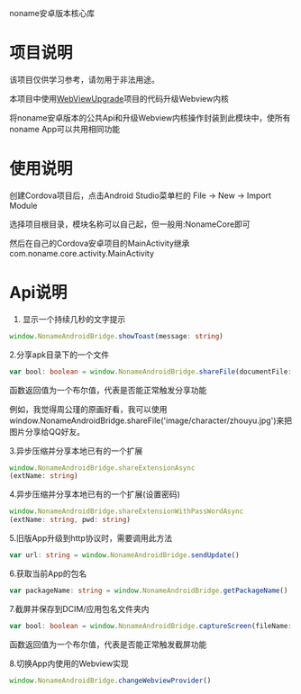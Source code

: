 noname安卓版本核心库

# 项目说明
该项目仅供学习参考，请勿用于非法用途。

本项目中使用[WebViewUpgrade](https://github.com/JonaNorman/WebViewUpgrade)项目的代码升级Webview内核

将noname安卓版本的公共Api和升级Webview内核操作封装到此模块中，使所有noname App可以共用相同功能

# 使用说明
创建Cordova项目后，点击Android Studio菜单栏的 File -> New -> Import Module

选择项目根目录，模块名称可以自己起，但一般用:NonameCore即可

然后在自己的Cordova安卓项目的MainActivity继承com.noname.core.activity.MainActivity

# Api说明
1. 显示一个持续几秒的文字提示
```ts
window.NonameAndroidBridge.showToast(message: string)
```

2.分享apk目录下的一个文件
```ts
var bool: boolean = window.NonameAndroidBridge.shareFile(documentFile: string)
```

函数返回值为一个布尔值，代表是否能正常触发分享功能 
 
例如，我觉得周公瑾的原画好看，我可以使用window.NonameAndroidBridge.shareFile('image/character/zhouyu.jpg')来把图片分享给QQ好友。 

3.异步压缩并分享本地已有的一个扩展 
```ts
window.NonameAndroidBridge.shareExtensionAsync
(extName: string)
```

4.异步压缩并分享本地已有的一个扩展(设置密码)
```ts
window.NonameAndroidBridge.shareExtensionWithPassWordAsync
(extName: string, pwd: string)
```

5.旧版App升级到http协议时，需要调用此方法
```ts
var url: string = window.NonameAndroidBridge.sendUpdate()
```

6.获取当前App的包名
```ts
var packageName: string = window.NonameAndroidBridge.getPackageName()
```

7.截屏并保存到DCIM/应用包名文件夹内
```ts
var bool: boolean = window.NonameAndroidBridge.captureScreen(fileName: string)
```

函数返回值为一个布尔值，代表是否能正常触发截屏功能 

8.切换App内使用的Webview实现
```ts
window.NonameAndroidBridge.changeWebviewProvider()
```
